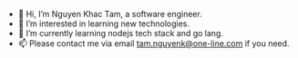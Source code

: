 - 👋 Hi, I’m Nguyen Khac Tam, a software engineer.
- 👀 I’m interested in learning new technologies.
- 🌱 I’m currently learning nodejs tech stack and go lang.
- 📫 Please contact me via email tam.nguyenk@one-line.com if you need.

